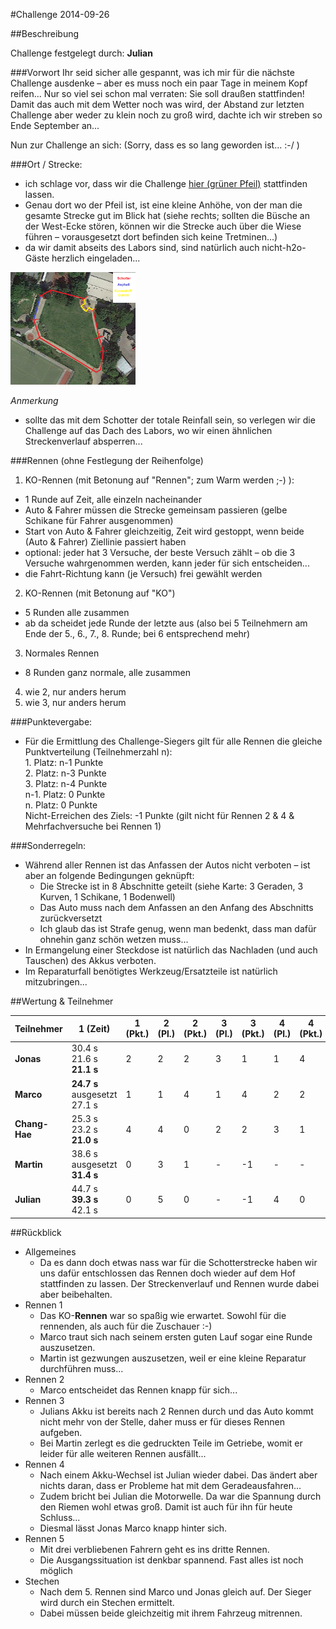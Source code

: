 #Challenge 2014-09-26

##Beschreibung

Challenge festgelegt durch: **Julian**

###Vorwort
Ihr seid sicher alle gespannt, was ich mir für die nächste Challenge ausdenke – aber es muss noch ein paar Tage in meinem Kopf reifen...
Nur so viel sei schon mal verraten: Sie soll draußen stattfinden! Damit das auch mit dem Wetter noch was wird, der Abstand zur letzten Challenge aber weder zu klein noch zu groß wird, dachte ich wir streben so Ende September an...<br>

Nun zur Challenge an sich: (Sorry, dass es so lang geworden ist... :-/ )

###Ort / Strecke:
* ich schlage vor, dass wir die Challenge [hier (grüner Pfeil)](https://maps.google.de/maps?q=52.524479,13.318796) stattfinden lassen.
* Genau dort wo der Pfeil ist, ist eine kleine Anhöhe, von der man die gesamte Strecke gut im Blick hat (siehe rechts; sollten die Büsche an der West-Ecke stören, können wir die Strecke auch über die Wiese führen – vorausgesetzt dort befinden sich keine Tretminen...)
* da wir damit abseits des Labors sind, sind natürlich auch nicht-h2o-Gäste herzlich eingeladen...

<img src="2014-09-26-map.png" width="200"/>

*Anmerkung*
* sollte das mit dem Schotter der totale Reinfall sein, so verlegen wir die Challenge auf das Dach des Labors, wo wir einen ähnlichen Streckenverlauf absperren...

###Rennen (ohne Festlegung der Reihenfolge)
1. KO-Rennen (mit Betonung auf "Rennen"; zum Warm werden ;-) ):
  * 1 Runde auf Zeit, alle einzeln nacheinander
  * Auto & Fahrer müssen die Strecke gemeinsam passieren (gelbe Schikane für Fahrer ausgenommen)
  * Start von Auto & Fahrer gleichzeitig, Zeit wird gestoppt, wenn beide (Auto & Fahrer) Ziellinie passiert haben
  * optional: jeder hat 3 Versuche, der beste Versuch zählt – ob die 3 Versuche wahrgenommen werden, kann jeder für sich entscheiden...
  * die Fahrt-Richtung kann (je Versuch) frei gewählt werden
2. KO-Rennen (mit Betonung auf "KO")
  * 5 Runden alle zusammen
  * ab da scheidet jede Runde der letzte aus (also bei 5 Teilnehmern am Ende der 5., 6., 7., 8. Runde; bei 6 entsprechend mehr)
3. Normales Rennen
  * 8 Runden ganz normale, alle zusammen
4. wie 2, nur anders herum
5. wie 3, nur anders herum

###Punktevergabe:
-	Für die Ermittlung des Challenge-Siegers gilt für alle Rennen die gleiche Punktverteilung (Teilnehmerzahl n):<br>
                1. Platz: n-1 Punkte<br>
                2. Platz: n-3 Punkte<br>
                3. Platz: n-4 Punkte<br>
                n-1. Platz: 0 Punkte<br>
                n. Platz: 0 Punkte<br>
                Nicht-Erreichen des Ziels: -1 Punkte (gilt nicht für Rennen 2 & 4 & Mehrfachversuche bei Rennen 1)

###Sonderregeln:
* Während aller Rennen ist das Anfassen der Autos nicht verboten – ist aber an folgende Bedingungen geknüpft:
  * Die Strecke ist in 8 Abschnitte geteilt (siehe Karte: 3 Geraden, 3 Kurven, 1 Schikane, 1 Bodenwell)
  * Das Auto muss nach dem Anfassen an den Anfang des Abschnitts zurückversetzt 
  * Ich glaub das ist Strafe genug, wenn man bedenkt, dass man dafür ohnehin ganz schön wetzen muss...
* In Ermangelung einer Steckdose ist natürlich das Nachladen (und auch Tauschen) des Akkus verboten.
* Im Reparaturfall benötigtes Werkzeug/Ersatzteile ist natürlich mitzubringen...

##Wertung & Teilnehmer

Teilnehmer    | 1 (Zeit)                           | 1 (Pkt.) | 2 (Pl.) | 2 (Pkt.) | 3 (Pl.) | 3 (Pkt.) | 4 (Pl.) | 4 (Pkt.) | 5 (Pl.) | 5 (Pkt.) | Ges. (Pl.) | Ges. (Pkt.) | Punkte | Boni  
------------- | ---------------------------------- | -------- | ------- | -------- | ------- | -------- | ------- | -------- | ------- | -------- | ---------- | ----------- | ------ | ------     
**Jonas**     | 30.4 s<br>21.6 s<br>**21.1 s**     | 2        | 2       | 2        | 3       | 1        | 1       | 4        | 1       | 4        | 1          | 13          | 4      |   
**Marco**     | **24.7 s**<br>ausgesetzt<br>27.1 s | 1        | 1       | 4        | 1       | 4        | 2       | 2        | 2       | 2        | 2          | 13          | 2      |            
**Chang-Hae** | 25.3 s<br>23.2 s<br>**21.0 s**     | 4        | 4       | 0        | 2       | 2        | 3       | 1        | 3       | 1        | 3          | 8           | 1      | + 1 (keine Modifikation)
**Martin**    | 38.6 s<br>ausgesetzt<br>**31.4 s** | 0        | 3       | 1        | -       | -1       | -       | -        | -       | -1       | 4          | -1          | 0      |        
**Julian**    | 44.7 s<br>**39.3 s**<br>42.1 s     | 0        | 5       | 0        | -       | -1       | 4       | 0        | -       | -1       | 5          | -2          | 0      | + 1 (Design)               

##Rückblick
* Allgemeines
  * Da es dann doch etwas nass war für die Schotterstrecke haben wir uns dafür entschlossen das Rennen doch wieder auf dem Hof stattfinden zu lassen. Der Streckenverlauf und Rennen wurde dabei aber beibehalten.
* Rennen 1
  * Das KO-**Rennen** war so spaßig wie erwartet. Sowohl für die rennenden, als auch für die Zuschauer :-)
  * Marco traut sich nach seinem ersten guten Lauf sogar eine Runde auszusetzen.
  * Martin ist gezwungen auszusetzen, weil er eine kleine Reparatur durchführen muss...
* Rennen 2
  * Marco entscheidet das Rennen knapp für sich...
* Rennen 3
  * Julians Akku ist bereits nach 2 Rennen durch und das Auto kommt nicht mehr von der Stelle, daher muss er für dieses Rennen aufgeben.
  * Bei Martin zerlegt es die gedruckten Teile im Getriebe, womit er leider für alle weiteren Rennen ausfällt...
* Rennen 4
  * Nach einem Akku-Wechsel ist Julian wieder dabei. Das ändert aber nichts daran, dass er Probleme hat mit dem Geradeausfahren...
  * Zudem bricht bei Julian die Motorwelle. Da war die Spannung durch den Riemen wohl etwas groß. Damit ist auch für ihn für heute Schluss...
  * Diesmal lässt Jonas Marco knapp hinter sich.
* Rennen 5
  * Mit drei verbliebenen Fahrern geht es ins dritte Rennen.
  * Die Ausgangssituation ist denkbar spannend. Fast alles ist noch möglich
* Stechen
  * Nach dem 5. Rennen sind Marco und Jonas gleich auf. Der Sieger wird durch ein Stechen ermittelt.
  * Dabei müssen beide gleichzeitig mit ihrem Fahrzeug mitrennen.
